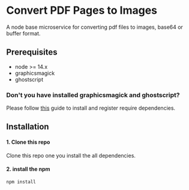 # Convert PDF Pages to Images

A node base microservice for converting pdf files to images, base64 or buffer format.

## Prerequisites

- node >= 14.x
- graphicsmagick
- ghostscript

### Don't you have installed graphicsmagick and ghostscript?

Please follow [this](https://github.com/yakovmeister/pdf2image/blob/master/docs/gm-installation.md) guide to install and register require dependencies.

## Installation

#### 1. Clone this repo

Clone this repo one you install the all dependencies.

#### 2. install the npm

`npm install`